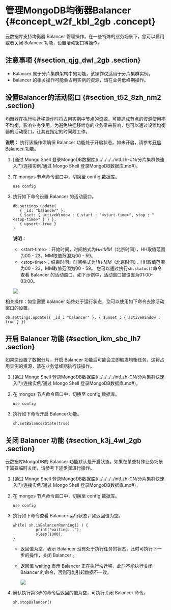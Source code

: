 # 管理MongoDB均衡器Balancer {#concept_w2f_kbl_2gb .concept}

云数据库支持均衡器 Balancer 管理操作。在一些特殊的业务场景下，您可以启用或者关闭 Balancer 功能，设置活动窗口等操作。

## 注意事项 {#section_qjg_dwl_2gb .section}

-   Balancer 属于分片集群架构中的功能，该操作仅适用于分片集群实例。
-   Balancer 的相关操作可能会占用实例的资源，请在业务低峰期操作。

## 设置Balancer的活动窗口 {#section_t52_8zh_nm2 .section}

均衡器在执行块迁移操作时将占用实例中节点的资源，可能造成节点的资源使用率不均衡，影响业务使用。为避免块迁移给您的业务带来影响，您可以通过设置均衡器的活动窗口，让其在指定的时间段工作。

**说明：** 执行该操作须确保 Balancer 功能处于开启状态。如未开启，请参考[开启 Balancer 功能](#section_dyr_pcm_2gb)。

1.  [通过 Mongo Shell 登录MongoDB数据库](../../../../intl.zh-CN/分片集群快速入门/连接实例/通过 Mongo Shell 登录MongoDB数据库.md#)。
2.  在 mongos 节点命令窗口中，切换至 config 数据库。

    ``` {#codeblock_hvg_due_bq9}
    use config
    ```

3.  执行如下命令设置 Balancer 的活动窗口。

    ``` {#codeblock_uyw_au6_1zm}
    db.settings.update(
       { _id: "balancer" },
       { $set: { activeWindow : { start : "<start-time>", stop : "<stop-time>" } } },
       { upsert: true }
    )
    ```

    **说明：** 

    -   <start-time\>：开始时间，时间格式为*HH:MM*（北京时间），HH取值范围为00 - 23，MM取值范围为00 - 59。
    -   <stop-time\>：结束时间，时间格式为*HH:MM*（北京时间），HH取值范围为00 - 23，MM取值范围为00 - 59。
    您可以通过执行`sh.status()`命令查看 Balancer 的活动窗口。如下示例中，活动窗口被设置为01:00- 03:00。

    ![](http://static-aliyun-doc.oss-cn-hangzhou.aliyuncs.com/assets/img/81256/156385272034738_zh-CN.png)


相关操作：如您需要 balancer 始终处于运行状态，您可以使用如下命令去除活动窗口的设置。

``` {#codeblock_d15_1xm_zh2}
db.settings.update({ _id : "balancer" }, { $unset : { activeWindow : true } })                
```

## 开启 Balancer 功能 {#section_ikm_sbc_lh7 .section}

如果您设置了数据分片，开启 Balancer 功能后可能会立即触发均衡任务。这将占用实例的资源，请在业务低峰期执行该操作。

1.  [通过 Mongo Shell 登录MongoDB数据库](../../../../intl.zh-CN/分片集群快速入门/连接实例/通过 Mongo Shell 登录MongoDB数据库.md#)。
2.  在 mongos 节点命令窗口中，切换至 config 数据库。

    ``` {#codeblock_k0x_6je_k04}
    use config
    ```

3.  执行如下命令开启 Balancer功能。

    ``` {#codeblock_ac0_evq_dpp}
    sh.setBalancerState(true)
    ```


## 关闭 Balancer 功能 {#section_k3j_4wl_2gb .section}

云数据库MongoDB的 Balancer 功能默认是开启状态。如果在某些特殊业务场景下需要临时关闭，请参考下述步骤进行操作。

1.  [通过 Mongo Shell 登录MongoDB数据库](../../../../intl.zh-CN/分片集群快速入门/连接实例/通过 Mongo Shell 登录MongoDB数据库.md#)。
2.  在 mongos 节点命令窗口中，切换至 config 数据库。

    ``` {#codeblock_00a_n11_65x}
    use config
    ```

3.  执行如下命令查看 Balancer 运行状态，如返回值为空。

    ``` {#codeblock_vyz_p8r_fpt}
    while( sh.isBalancerRunning() ) {
              print("waiting...");
              sleep(1000);
    }
    ```

    -   返回值为空，表示 Balancer 没有处于执行任务的状态，此时可执行下一步的操作，关闭 Balancer 。
    -   返回值 waiting 表示 Balancer 正在执行块迁移，此时不能执行关闭 Balancer 的命令，否则可能引起数据不一致。

        ![](http://static-aliyun-doc.oss-cn-hangzhou.aliyuncs.com/assets/img/81256/156385272034744_zh-CN.png)

4.  确认执行第3步的命令后返回的值为空，可执行关闭 Balancer 命令。

    ``` {#codeblock_2uf_80o_mcm}
    sh.stopBalancer()
    ```


